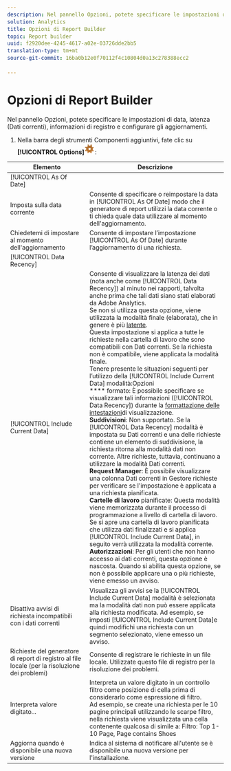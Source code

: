 ```yaml
---
description: Nel pannello Opzioni, potete specificare le impostazioni di data, latenza (Dati correnti), informazioni di registro e configurare gli aggiornamenti.
solution: Analytics
title: Opzioni di Report Builder
topic: Report builder
uuid: f2920dee-4245-4617-a02e-03726dde2bb5
translation-type: tm+mt
source-git-commit: 16ba0b12e0f70112f4c10804d0a13c278388ecc2

---
```



# Opzioni di Report Builder

Nel pannello Opzioni, potete specificare le impostazioni di data, latenza (Dati correnti), informazioni di registro e configurare gli aggiornamenti.

1. Nella barra degli strumenti Componenti aggiuntivi, fate clic su **[!UICONTROL Options]**![](assets/options_icon.png):

| Elemento | Descrizione |
|--- |--- |
| [!UICONTROL As Of Date] |  |
| Imposta sulla data corrente | Consente di specificare o reimpostare la data in [!UICONTROL As Of Date] modo che il generatore di report utilizzi la data corrente o ti chieda quale data utilizzare al momento dell'aggiornamento. |
| Chiedetemi di impostare al momento dell'aggiornamento | Consente di impostare l’impostazione [!UICONTROL As Of Date] durante l’aggiornamento di una richiesta. |
| [!UICONTROL Data Recency] |  |
| [!UICONTROL Include Current Data] | Consente di visualizzare la latenza dei dati (nota anche come [!UICONTROL Data Recency]) al minuto nei rapporti, talvolta anche prima che tali dati siano stati elaborati da Adobe Analytics.<br>Se non si utilizza questa opzione, viene utilizzata la modalità finale (elaborata), che in genere è più [latente](https://marketing.adobe.com/resources/help/en_US/reference/data_latency.html).<br>Questa impostazione si applica a tutte le richieste nella cartella di lavoro che sono compatibili con Dati correnti. Se la richiesta non è compatibile, viene applicata la modalità finale.<br>Tenere presente le situazioni seguenti per l’utilizzo della [!UICONTROL Include Current Data] modalità:Opzioni<br>**** formato: È possibile specificare se visualizzare tali informazioni ([!UICONTROL Data Recency]) durante la [formattazione delle intestazioni](/help/analyze/report-builder/layout/t-format-display-headers.md)di visualizzazione.<br>**Suddivisioni**: Non supportato. Se la [!UICONTROL Data Recency] modalità è impostata su Dati correnti e una delle richieste contiene un elemento di suddivisione, la richiesta ritorna alla modalità dati non corrente. Altre richieste, tuttavia, continuano a utilizzare la modalità Dati correnti.<br>**Request Manager**: È possibile visualizzare una colonna Dati correnti in Gestore richieste per verificare se l'impostazione è applicata a una richiesta pianificata.<br>**Cartelle di lavoro** pianificate: Questa modalità viene memorizzata durante il processo di programmazione a livello di cartella di lavoro. Se si apre una cartella di lavoro pianificata che utilizza dati finalizzati e si applica [!UICONTROL Include Current Data], in seguito verrà utilizzata la modalità corrente.<br>**Autorizzazioni**: Per gli utenti che non hanno accesso ai dati correnti, questa opzione è nascosta.  Quando si abilita questa opzione, se non è possibile applicare una o più richieste, viene emesso un avviso. |
| Disattiva avvisi di richiesta incompatibili con i dati correnti | Visualizza gli avvisi se la [!UICONTROL Include Current Data] modalità è selezionata ma la modalità dati non può essere applicata alla richiesta modificata.  Ad esempio, se imposti [!UICONTROL Include Current Data]e quindi modifichi una richiesta con un segmento selezionato, viene emesso un avviso. |
| Richieste del generatore di report di registro al file locale (per la risoluzione dei problemi) | Consente di registrare le richieste in un file locale. Utilizzate questo file di registro per la risoluzione dei problemi. |
| Interpreta valore digitato... | Interpreta un valore digitato in un controllo filtro come posizione di cella prima di considerarlo come espressione di filtro.<br>Ad esempio, se create una richiesta per le 10 pagine principali utilizzando le scarpe filtro, nella richiesta viene visualizzata una cella contenente qualcosa di simile a:   Filtro: Top 1-10 Page, Page contains Shoes |
| Aggiorna quando è disponibile una nuova versione | Indica al sistema di notificare all'utente se è disponibile una nuova versione per l'installazione. |
